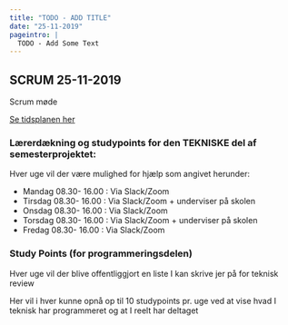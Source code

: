 ```yaml
---
title: "TODO - ADD TITLE"
date: "25-11-2019"
pageintro: |
  TODO - Add Some Text
---
```

         

## SCRUM 25-11-2019
Scrum møde

[Se tidsplanen her](./3_sem_25112019.pdf)




### Lærerdækning og studypoints for den TEKNISKE del af semesterprojektet:

Hver uge vil der være mulighed for hjælp som angivet herunder:

- Mandag  08.30- 16.00 : Via Slack/Zoom
- Tirsdag 08.30- 16.00 : Via Slack/Zoom + underviser på skolen
- Onsdag  08.30- 16.00 : Via Slack/Zoom
- Torsdag 08.30- 16.00 : Via Slack/Zoom + underviser på skolen
- Fredag  08.30- 16.00 : Via Slack/Zoom

### Study Points (for programmeringsdelen)
Hver uge vil der blive offentliggjort en liste I kan skrive jer på for teknisk review

Her vil i hver kunne opnå op til 10 studypoints pr. uge ved at vise hvad I teknisk har programmeret og at I reelt har deltaget